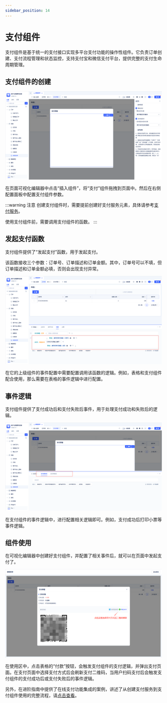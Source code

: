 ```yaml
---
sidebar_position: 14
---
```


# 支付组件

支付组件是基于统一的支付接口实现多平台支付功能的操作性组件。它负责订单创建、支付流程管理和状态监控，支持支付宝和微信支付平台，提供完整的支付生命周期管理。

## 支付组件的创建

![支付组件创建](./img/14/pay_2025-08-28_19-37-19.png)

在页面可视化编辑器中点击“插入组件”，将“支付”组件拖拽到页面中。然后在右侧配置面板中配置支付组件参数。

:::warning 注意
创建支付组件时，需要提前创建好支付服务元素，具体请参考[支付服务](../第三方集成/支付服务.md)。

使用支付组件前，需要调用支付组件的函数。
:::

## 发起支付函数

支付组件提供了“发起支付”函数，用于发起支付。

该函数接收三个参数：订单号、订单描述和订单金额。其中，订单号可以不填，但订单描述和订单金额必填，否则会出现支付异常。

![发起支付](./img/14/pay_2025-08-29_08-38-30.png)

在它的上级组件的事件配置中需要配置调用该函数的逻辑。例如，表格和支付组件配合使用，那么需要在表格的事件逻辑中进行配置。

## 事件逻辑

支付组件提供了支付成功后和支付失败后事件，用于处理支付成功和失败后的逻辑。

![支付成功和失败事件](./img/14/pay_2025-08-29_08-59-46.png)

在支付组件的事件逻辑中，进行配置相关逻辑即可。例如，支付成功后打印小票等事件逻辑。

## 组件使用

在可视化编辑器中创建好支付组件，并配置了相关事件后，就可以在页面中发起支付了。

![支付组件使用](./img/14/pay_2025-08-28_19-17-44.png)

在使用区中，点击表格的“付款”按钮，会触发支付组件的支付逻辑，并弹出支付页面。在支付页面中选择支付方式后会刷新支付二维码，当用户扫码支付后会触发支付组件的支付成功后或支付失败后的事件逻辑。


另外，在进阶指南中提供了在线支付功能集成的案例，讲述了从创建支付服务到支付组件使用的完整流程，请[点击查看](/docs/devguide/进阶指南/在线支付功能集成.md)。